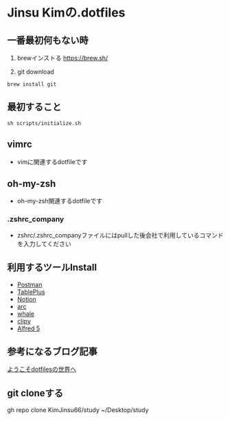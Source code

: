# Jinsu Kimの.dotfiles

## 一番最初何もない時

1. brewインストる
https://brew.sh/

2. git download
```shell
brew install git
```

## 最初すること
```
sh scripts/initialize.sh
```

## vimrc

- vimに関連するdotfileです

## oh-my-zsh

- oh-my-zsh関連するdotfileです

### .zshrc_company
- zshrc/.zshrc_companyファイルにはpullした後会社で利用しているコマンドを入力してください

## 利用するツールInstall

- [Postman](https://www.postman.com/)
- [TablePlus](https://tableplus.com/)
- [Notion](https://www.notion.so/ja-jp/desktop)
- [arc](https://arc.net/)
- [whale](https://whale.naver.com/en/download/mac/)
- [clipy](https://clipy-app.com/)
- [Alfred 5](https://www.alfredapp.com/)


## 参考になるブログ記事

[ようこそdotfilesの世界へ](https://qiita.com/yutkat/items/c6c7584d9795799ee164)

## git cloneする

gh repo clone KimJinsu66/study ~/Desktop/study
